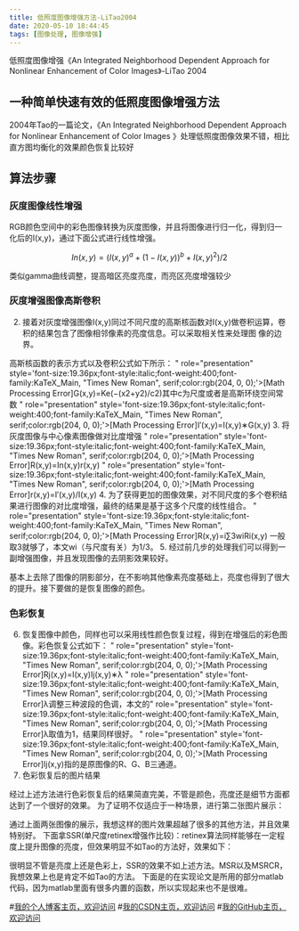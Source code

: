 ```yaml
---
title: 低照度图像增强方法-LiTao2004
date: 2020-05-10 18:44:45
tags: [图像处理, 图像增强]
---
```


低照度图像增强《An Integrated Neighborhood Dependent Approach for Nonlinear Enhancement of Color Images》-LiTao 2004
<!--more-->
## 一种简单快速有效的低照度图像增强方法
2004年Tao的一篇论文，《An Integrated Neighborhood Dependent Approach for Nonlinear Enhancement of Color Images 》处理低照度图像效果不错，相比直方图均衡化的效果颜色恢复比较好

## 算法步骤
### 灰度图像线性增强
RGB颜色空间中的彩色图像转换为灰度图像，并且将图像进行归一化，得到归一化后的I(x,y)，通过下面公式进行线性增强。

   $$In(x,y)=(I(x,y)^a+(1-I(x,y))^b+I(x,y)^2)/2$$

类似gamma曲线调整，提高暗区亮度亮度，而亮区亮度增强较少

### 灰度增强图像高斯卷积
2. 接着对灰度增强图像I(x,y)同过不同尺度的高斯核函数对I(x,y)做卷积运算，卷积的结果包含了图像相邻像素的亮度信息。可以采取相关性来处理图
像的边界。

高斯核函数的表示方式以及卷积公式如下所示：
" role="presentation" style='font-size:19.36px;font-style:italic;font-weight:400;font-family:KaTeX_Main, "Times New Roman", serif;color:rgb(204, 0, 0);'>[Math Processing Error]G(x,y)=Ke(−(x2+y2)/c2)其中c为尺度或者是高斯环绕空间常数
" role="presentation" style='font-size:19.36px;font-style:italic;font-weight:400;font-family:KaTeX_Main, "Times New Roman", serif;color:rgb(204, 0, 0);'>[Math Processing Error]I′(x,y)=I(x,y)∗G(x,y)
3. 将灰度图像与中心像素图像做对比度增强
" role="presentation" style='font-size:19.36px;font-style:italic;font-weight:400;font-family:KaTeX_Main, "Times New Roman", serif;color:rgb(204, 0, 0);'>[Math Processing Error]R(x,y)=In(x,y)r(x,y)
" role="presentation" style='font-size:19.36px;font-style:italic;font-weight:400;font-family:KaTeX_Main, "Times New Roman", serif;color:rgb(204, 0, 0);'>[Math Processing Error]r(x,y)=I′(x,y)/I(x,y)
4. 为了获得更加的图像效果，对不同尺度的多个卷积结果进行图像的对比度增强，最终的结果是基于这多个尺度的线性组合。
" role="presentation" style='font-size:19.36px;font-style:italic;font-weight:400;font-family:KaTeX_Main, "Times New Roman", serif;color:rgb(204, 0, 0);'>[Math Processing Error]R(x,y)=i∑3​wi​Ri​(x,y)
一般取3就够了，本文wi（与尺度有关）为1/3。
5. 经过前几步的处理我们可以得到一副增强图像，并且发现图像的去阴影效果较好。


基本上去除了图像的阴影部分，在不影响其他像素亮度基础上，亮度也得到了很大的提升。接下要做的是恢复图像的颜色。
### 色彩恢复
6. 恢复图像中颜色，同样也可以采用线性颜色恢复过程，得到在增强后的彩色图像。彩色恢复公式如下：
" role="presentation" style='font-size:19.36px;font-style:italic;font-weight:400;font-family:KaTeX_Main, "Times New Roman", serif;color:rgb(204, 0, 0);'>[Math Processing Error]Rj​(x,y)=I(x,y)Ij​(x,y)​∗λ
" role="presentation" style='font-size:19.36px;font-style:italic;font-weight:400;font-family:KaTeX_Main, "Times New Roman", serif;color:rgb(204, 0, 0);'>[Math Processing Error]λ调整三种波段的色调，本文的" role="presentation" style='font-size:19.36px;font-style:italic;font-weight:400;font-family:KaTeX_Main, "Times New Roman", serif;color:rgb(204, 0, 0);'>[Math Processing Error]λ取值为1，结果同样很好。
" role="presentation" style='font-size:19.36px;font-style:italic;font-weight:400;font-family:KaTeX_Main, "Times New Roman", serif;color:rgb(204, 0, 0);'>[Math Processing Error]Ij​(x,y)指的是原图像的R、G、B三通道。
7. 色彩恢复后的图片结果

经过上述方法进行色彩恢复后的结果简直完美，不管是颜色，亮度还是细节方面都达到了一个很好的效果。
为了证明不仅适应于一种场景，进行第二张图片展示：

通过上面两张图像的展示，我想这样的图片效果超越了很多的其他方法，并且效果特别好。
下面拿SSR(单尺度retinex增强作比较)：retinex算法同样能够在一定程度上提升图像的亮度，但效果明显不如Tao的方法好，效果如下：

很明显不管是亮度上还是色彩上，SSR的效果不如上述方法。MSR以及MSRCR，我想效果上也是肯定不如Tao的方法。
下面是的在实现论文是所用的部分matlab代码，因为matlab里面有很多内置的函数，所以实现起来也不是很难。


#[我的个人博客主页，欢迎访问](http://www.aomanhao.top/)
#[我的CSDN主页，欢迎访问](https://blog.csdn.net/Aoman_Hao)
#[我的GitHub主页，欢迎访问](https://github.com/AomanHao)



